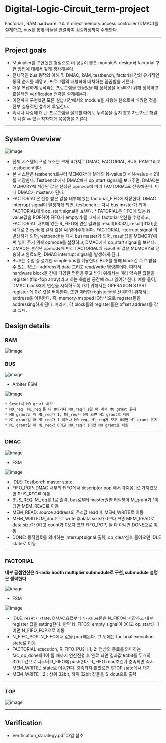 # Digital-Logic-Circuit_term-project
Factorial , RAM hardware 그리고 direct memory access controller (DMAC)를 설계하고, bus를 통해 이들을 연결하여 검증과정까지 수행한다.

---

## Project goals
*	Multiplier를 구현했던 경험으로 더 성능이 좋은 module의 design과 factorial 구현 방법에 대해서 깊게 생각해본다.
*	전체적인 bus 동작의 이해 및 DMAC, RAM, testbench, factorial 간의 유기적인 동작 순서를 깨닫고, 프로그램의 대형화에 대처하는 꼼꼼함을 기른다.
*	매우 복잡하게 동작하는 프로그램을 만들었을 때 정확성을 test하기 위해 정확하고 효율적인 verification 전략을 설계해본다.
*	이전까지 구현했던 모든 실습시간에서의 module을 사용해 봄으로써 배웠던 것을 전부 실용적인 설계에 투입한다.
*	혹시나 나중에 더 큰 프로그램을 설계할 때에도 두려움을 갖지 않고 차근차근 해결해 나갈 수 있는 침착함과 꼼꼼함을 기른다.


---

## System Overview

![image](https://user-images.githubusercontent.com/67624104/118246400-e0aa6400-b4dc-11eb-8985-a2166ba9803f.png)

* 전체 시스템의 구성 요소는 크게 4가지로 DMAC, FACTORIAL, BUS, RAM그리고 testbench이다.
* 본 시스템은 testbench로부터 MEMORY에 M개의 N-value(0 < N-value < 21)를 저장한다. Testbench에서 DMAC에게 op_start signal을 보내주면, DMAC는 MEMORY에 저장된 값을 설정된 opmode에 따라 FACTORIAL로 전송해준다. 이때 DMAC가 master가 된다.
* FACTORIAL은 전송 받은 값을 내부에 있는 factorial_FIFO에 저장한다. DMAC interrupt signal이 발생하게 되면, testbench는 다시 bus master가 되어 FACTORIAL에게 op_start signal을 보낸다. * FATORIAL은 FIFO에 있는 N-value값을 POP하여 FIFO가 empty가 될 때까지 factorial 연산을 수행하고, FACTORIAL 내부에 있는 R_FIFO에 연산 결과를 result[63:32], result[31:0]순서대로 2 cycle에 걸쳐 값을 써 넣어주게 된다. FACTORIAL interrupt signal 이 발생하게 되면, testbench는 다시 bus master가 되어, result값을 MEMORY에 써 넣어 주기 위해 opmode를 설정하고, DMAC에게 op_start signal을 보낸다. 
* DMAC는 설정된 opmode에 따라 FACTORIAL의 result RF값을 MEMORY로 전송하고 완료되면, DMAC interrupt signal을 발생하게 된다.
* BUS는 수업 중 설계한 simple bus를 이용한다. BUS를 통해 block간 주고 받을 수 있는 정보는 address와 data 그리고 read/write 명령뿐이다. 따라서 hardware block들 간에 다양한 명령을 주고 받기 위해서는 미리 약속된 값들을 register (flip-flop array)라고 하는 특별한 공간에 쓰고 읽어야 한다. 예를 들어, DMAC block에게 연산을 시작하도록 하기 위해서는 OPERATION START register 에 0x1 값을 써야한다. 또한 이러한 register들을 선택하기 위해서는 address를 이용한다. 즉, memory-mapped IO방식으로 register들을 addressing하게 된다. 따라서, 각 block들의 register들은 offset address를 갖고 있다.

## Design details

 ### RAM

 ![image](https://user-images.githubusercontent.com/67624104/118246593-22d3a580-b4dd-11eb-8008-a7d30cdc1008.png)

 ### BUS

![image](https://user-images.githubusercontent.com/67624104/118246987-9ecded80-b4dd-11eb-9fde-045d37b2a7ed.png)


  * Arbiter FSM

  ![image](https://user-images.githubusercontent.com/67624104/118247654-61b62b00-b4de-11eb-99c5-2de38d085e26.png)

    * Reset시 M0 grant 허가
    * M0_req, M1_req 둘 다 0이거나 M0_req가 1일 때 계속 M0 grant 유지
    * M0 grant일 때 M1_req가 1, M0_req가 0이 되면 M1 grant로 이동
    * M1 grant일 때 M1_req가 1 이거나 M0_req, M1_req가 모두 0이면 M1 grant 유지
    * M1 grant일 때 M1_req가 0이고 M0_req가 1이면 M0 grant로 이동
---


 ### DMAC

![image](https://user-images.githubusercontent.com/67624104/118247955-b9ed2d00-b4de-11eb-9e2c-560239cd72bb.png)


* FSM

![image](https://user-images.githubusercontent.com/67624104/118249237-27e62400-b4e0-11eb-8771-04683a1b6eb4.png)
 
  * IDLE: Testbench master state
  * FIFO_POP: DMAC 내부의 FIFO에서 descriptor pop 해서 가져옴, 값 가져왔으면 BUS_REQ로 이동
  * BUS_REQ: M_req를 1로 출력, bus로부터 master권한 허락받아 M_grant가 1이 되면 MEM_READ로 이동
  * MEM_READ: source address의 주소값 read 후 MEM_WRITE로 이동
  * MEM_WRITE: M_dout으로 write 후 data size가 0보다 크면 MEM_READ로, data size가 0이고 count가 0보다 크면 FIFO_POP, 둘 다 아니면 DONE으로 이동
  * DONE: 동작완료를 의미하는 interrupt signal 출력, op_clear신호 들어오면 IDLE state로 이동

---

### FACTORIAL

**내부 곱셈연산은 4-radix booth multiplier submodule로 구현, submodule 설명은 생략한다**

![image](https://user-images.githubusercontent.com/67624104/118251971-32ee8380-b4e3-11eb-9127-ac2915eca2af.png)


* FSM

![image](https://user-images.githubusercontent.com/67624104/118252011-3eda4580-b4e3-11eb-9a81-021cd1956581.png)

  * IDLE: reset시 state, DMAC으로부터 N-value들을 N_FIFO에 저장하고 내부 register 값을 setting한다. 만약 N_FIFO의 empty signal이 0이고 op_start가 1이면 N_FIFO_POP으로 이동
  * N_FIFO_POP: N_FIFO에서 값을 pop 해온다. 그 뒤에는 factorial execution state로 이동
  * FACTORIAL execution, R_FIFO_PUSH_1, 2: 연산의 종료를 의미하는 fac_op_done이 1이 될 때까지 연산진행 후 완료 되면 결과값 64bit를 두개의 32bit 값으로 나누어 R_FIFO에 push한다. R_FIFO read조건이 충족되면 즉시 MEM_WRITE_1 state로 이동한다. 충족되지 않았으면 STOP state에서 대기
  * MEM_WRITE_1,2 : 상위 32bit, 하위 32bit 값들을 S_dout으로 출력

---

### TOP

![image](https://user-images.githubusercontent.com/67624104/118253892-6df1b680-b4e5-11eb-8cb5-06a23cb2a677.png)

---


## Verification

* Verification_starategy.pdf 파일 참조

  
